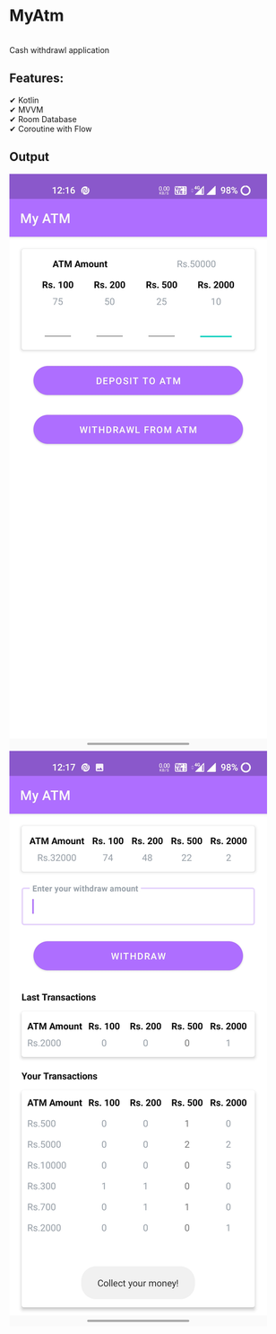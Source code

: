 <h1>MyAtm</h1><br> 
Cash withdrawl application

<h2>Features:</h2>
✔ Kotlin<br>
✔ MVVM<br>
✔ Room Database<br>
✔ Coroutine with Flow<br>

## Output

![](https://github.com/1211amarsingh/MyAtm/blob/master/doc/Screenshot1.jpg)
![](https://github.com/1211amarsingh/MyAtm/blob/master/doc/Screenshot2.jpg)
